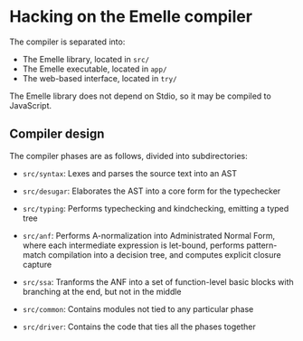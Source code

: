 # Hacking on the Emelle compiler

The compiler is separated into:
- The Emelle library, located in `src/`
- The Emelle executable, located in `app/`
- The web-based interface, located in `try/`

The Emelle library does not depend on Stdio, so it may be compiled to
JavaScript.

## Compiler design

The compiler phases are as follows, divided into subdirectories:

- `src/syntax`: Lexes and parses the source text into an AST
- `src/desugar`: Elaborates the AST into a core form for the typechecker
- `src/typing`: Performs typechecking and kindchecking, emitting a typed tree
- `src/anf`: Performs A-normalization into Administrated Normal Form, where each
  intermediate expression is let-bound, performs pattern-match compilation into
  a decision tree, and computes explicit closure capture
- `src/ssa`: Tranforms the ANF into a set of function-level basic blocks with
  branching at the end, but not in the middle

- `src/common`: Contains modules not tied to any particular phase
- `src/driver`: Contains the code that ties all the phases together
